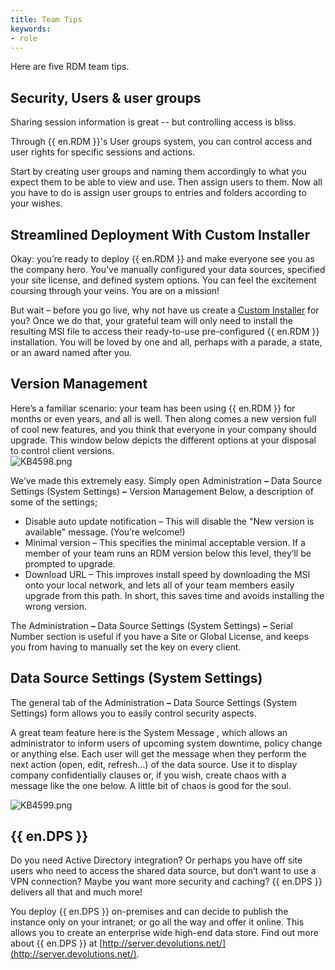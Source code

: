 ```yaml
---
title: Team Tips
keywords:
- role
---
```

Here are five RDM team tips.

## Security, Users &amp; user groups

Sharing session information is great -- but controlling access is bliss.

Through {{ en.RDM }}'s User groups system, you can control access and user rights for specific sessions and actions.

Start by creating user groups and naming them accordingly to what you expect them to be able to view and use. Then assign users to them. Now all you have to do is assign user groups to entries and folders according to your wishes.

## Streamlined Deployment With Custom Installer

Okay: you’re ready to deploy {{ en.RDM }} and make everyone see you as the company hero. You’ve manually configured your data sources, specified your site license, and defined system options. You can feel the excitement coursing through your veins. You are on a mission!  

But wait – before you go live, why not have us create a [Custom Installer](https://help.remotedesktopmanager.com/installation_custominstallermanager.html) for you? Once we do that, your grateful team will only need to install the resulting MSI file to access their ready-to-use pre-configured {{ en.RDM }} installation. You will be loved by one and all, perhaps with a parade, a state, or an award named after you.

## Version Management

Here’s a familiar scenario: your team has been using {{ en.RDM }} for months or even years, and all is well. Then along comes a new version full of cool new features, and you think that everyone in your company should upgrade. This window below depicts the different options at your disposal to control client versions.  
![KB4598.png](/img/en/kb/KB4598.png)  

We’ve made this extremely easy. Simply open Administration ***–*** Data Source Settings (System Settings) ***–*** Version Management Below, a description of some of the settings;  

- Disable auto update notification – This will disable the "New version is available" message. (You’re welcome!)
- Minimal version – This specifies the minimal acceptable version. If a member of your team runs an RDM version below this level, they’ll be prompted to upgrade.
- Download URL – This improves install speed by downloading the MSI onto your local network, and lets all of your team members easily upgrade from this path. In short, this saves time and avoids installing the wrong version.  

The Administration ***–*** Data Source Settings (System Settings) ***–*** Serial Number section is useful if you have a Site or Global License, and keeps you from having to manually set the key on every client.

## Data Source Settings (System Settings)

The general tab of the Administration ***–*** Data Source Settings (System Settings) form allows you to easily control security aspects.  

A great team feature here is the System Message , which allows an administrator to inform users of upcoming system downtime, policy change or anything else. Each user will get the message when they perform the next action (open, edit, refresh…) of the data source. Use it to display company confidentially clauses or, if you wish, create chaos with a message like the one below. A little bit of chaos is good for the soul.  

![KB4599.png](/img/en/kb/KB4599.png)

## {{ en.DPS }}

Do you need Active Directory integration? Or perhaps you have off site users who need to access the shared data source, but don’t want to use a VPN connection? Maybe you want more security and caching? {{ en.DPS }} delivers all that and much more!

You deploy {{ en.DPS }} on-premises and can decide to publish the instance only on your intranet; or go all the way and offer it online. This allows you to create an enterprise wide high-end data store. Find out more about {{ en.DPS }} at [http://server.devolutions.net/](http://server.devolutions.net/).
